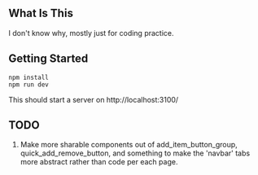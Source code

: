 ## What Is This

I don't know why, mostly just for coding practice.

## Getting Started

```
npm install
npm run dev
```

This should start a server on http://localhost:3100/

## TODO

1. Make more sharable components out of add_item_button_group, quick_add_remove_button, and something to make the 'navbar' tabs more abstract rather than code per each page.
